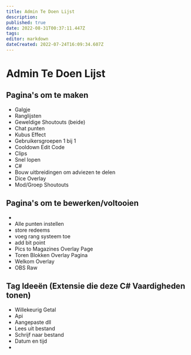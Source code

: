 ```yaml
---
title: Admin Te Doen Lijst
description: 
published: true
date: 2022-08-31T00:37:11.447Z
tags: 
editor: markdown
dateCreated: 2022-07-24T16:09:34.607Z
---
```


# Admin Te Doen Lijst

## Pagina's om te maken
- Galgje
- Ranglijsten
- Geweldige Shoutouts (beide)
- Chat punten
- Kubus Effect
- Gebruikersgroepen 1 bij 1
- Cooldown Edit Code
- Clips
- Snel lopen
- C#
- Bouw uitbreidingen om adviezen te delen
- Dice Overlay
- Mod/Groep Shoutouts




## Pagina's om te bewerken/voltooien

-
- Alle punten instellen
- store redeems
- voeg rang systeem toe
- add bit point
- Pics to Magazines Overlay Page
- Toren Blokken Overlay Pagina
- Welkom Overlay
- OBS Raw

## Tag Ideeën (Extensie die deze C# Vaardigheden tonen)
- Willekeurig Getal
- Api
- Aangepaste dll
- Lees uit bestand
- Schrijf naar bestand
- Datum en tijd
- 
